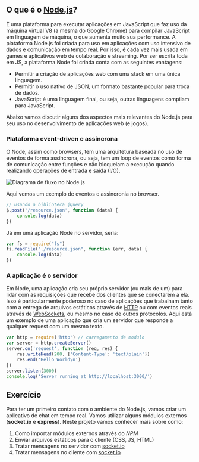 ## O que é o [Node.js](https://nodejs.org/en/)?

É uma plataforma para executar aplicações em JavaScript que faz uso da máquina virtual V8 (a mesma do Google Chrome) para compilar JavaScript em linguagem de máquina, o que aumenta muito sua performance. A plataforma Node.js foi criada para uso em aplicações com uso intensivo de dados e comunicação em tempo real. Por isso, é cada vez mais usada em games e aplicativos web de colaboração e streaming. Por ser escrita toda em JS, a plataforma Node foi criada conta com as seguintes vantagens:

- Permitir a criação de aplicações web com uma stack em uma única linguagem.
- Permitir o uso nativo de JSON, um formato bastante popular para troca de dados.
- JavaScript é uma linguagem final, ou seja, outras linguagens compilam para JavaScript.

Abaixo vamos discutir alguns dos aspectos mais relevantes do Node.js para seu uso no desenvolvimento de aplicações web (e jogos).

### Plataforma event-driven e assíncrona

O Node, assim como browsers, tem uma arquitetura baseada no uso de eventos de forma assíncrona, ou seja, tem um loop de eventos como forma de comunicação entre funções e não bloqueiam a execução quando realizando operações de entrada e saída (I/O).

![Diagrama de fluxo no Node.js]()

Aqui vemos um exemplo de eventos e assincronia no browser.

```JavaScript
// usando a biblioteca jQuery
$.post('/resource.json', function (data) {
    console.log(data)
})
```

Já em uma aplicação Node no servidor, seria:

```JavaScript
var fs = require("fs")
fs.readFile("./resource.json", function (err, data) {
    console.log(data)
})
```

### A aplicação é o servidor

Em Node, uma aplicação cria seu próprio servidor (ou mais de um) para lidar com as requisições que recebe dos clientes que se conectarem a ela. Isso é particularmente poderoso no caso de aplicações que trabalham tanto com a entrega de arquivos estáticos através de [HTTP](https://pt.wikipedia.org/wiki/Hypertext_Transfer_Protocol) ou com eventos reais através de [WebSockets](https://pt.wikipedia.org/wiki/WebSocket), ou mesmo no caso de outros protocolos. Aqui está um exemplo de uma aplicação que cria um servidor que responde a qualquer request com um mesmo texto.

```JavaScript
var http = require('http') // carregamento de modulo
var server = http.createServer()
server.on('request', function (req, res) {
    res.writeHead(200, {'Content-Type': 'text/plain'})
    res.end('Hello World\n')
})
server.listen(3000)
console.log('Server running at http://localhost:3000/')
```

## Exercício

Para ter um primeiro contato com o ambiente do Node.js, vamos criar um aplicativo de chat em tempo real. Vamos utilizar alguns módulos externos (**socket.io** e **express**). Neste projeto vamos conhecer mais sobre como:

1. Como importar módulos externos através do *NPM*
1. Enviar arquivos estáticos para o cliente (CSS, JS, HTML)
2. Tratar mensagens no servidor com [socket.io](http://socket.io/)
3. Tratar mensagens no cliente com [socket.io](http://socket.io/)
